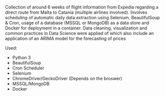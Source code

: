 Collection of around 6 weeks of flight information from Expedia regarding a direct route from Malta to Catania (multiple airlines involved). Involves scheduling of automatic daily data extraction using Selenium, BeautifulSoup & Cron, usage of a database (MSSQL or MongoDB) as a data store and Docker for deployment in a container. Data cleaning, visualization and common practices in Data Science were applied of which also include an application of an ARIMA model for the forecasting of prices

Used:
- Python 3
- BeautifulSoup
- Cron Scheduler
- Selenium
- ChromeDriver/GeckoDriver (Depends on the broswer)
- MSSQL/MongoDB
- Docker
